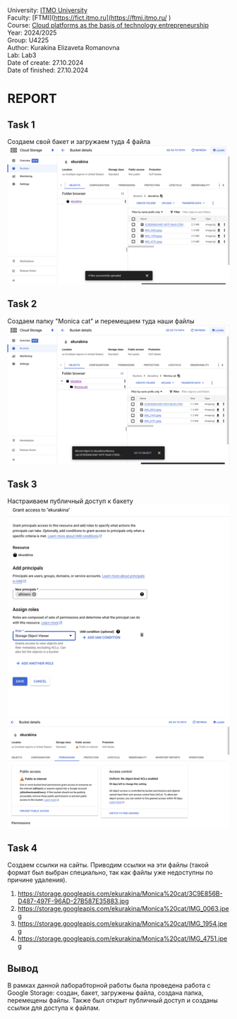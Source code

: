 University: [ITMO University](https://itmo.ru/ru/)  
Faculty: [FTMI](https://fict.itmo.ru](https://ftmi.itmo.ru/ )  
Course: [Cloud platforms as the basis of technology entrepreneurship](https://itmo-ict-faculty.github.io/cloud-platforms-as-the-basis-of-technology-entrepreneurship/)   
Year: 2024/2025  
Group: U4225  
Author: Kurakina Elizaveta Romanovna  
Lab: Lab3  
Date of create: 27.10.2024   
Date of finished: 27.10.2024   
# REPORT  
## Task 1  
Создаем свой бакет и загружаем туда 4 файла  
![](/lab3/screenshots/image1)  
## Task 2  
Создаем папку "Monica cat" и перемещаем туда наши файлы  
![](/lab3/screenshots/image2)  
## Task 3  
Настраиваем публичный доступ к бакету  
![](/lab3/screenshots/image3)   
![](/lab3/screenshots/image4)  
## Task 4  
Создаем ссылки на сайты. Приводим ссылки на эти файлы (такой формат был выбран специально, так как файлы уже недоступны по причине удаления).  
1. https://storage.googleapis.com/ekurakina/Monica%20cat/3C9E856B-D487-497F-96AD-27B587E35883.jpg
2. https://storage.googleapis.com/ekurakina/Monica%20cat/IMG_0063.jpeg
3. https://storage.googleapis.com/ekurakina/Monica%20cat/IMG_1954.jpeg
4. https://storage.googleapis.com/ekurakina/Monica%20cat/IMG_4751.jpeg

## Вывод
В рамках данной лаборабторной работы была проведена работа с Google Storage: создан, бакет, загружены файла, создана папка, перемещены файлы. Также был открыт публичный доступ и созданы ссылки для доступа к файлам.
